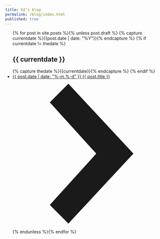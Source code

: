 ```yaml
---
title: Ed’s blog
permalink: /blog/index.html
published: true
---
```


<ul class="list pl0 mt0 measure center">{% for post in site.posts %}{% unless post.draft %}
{% capture currentdate %}{{post.date | date: "%Y"}}{% endcapture %}
{% if currentdate != thedate %}
<h2 class="tc">{{ currentdate }}</h2>{% capture thedate %}{{currentdate}}{% endcapture %}
{% endif %}
  <li>
  	<a class="flex items-center lh-copy pa3 bb b--black-10 hover-bg-dark-gray white" href="{{post.url}}">
      <div class="flex-auto">{{ post.date | date: "%-m.%-d" }} {{ post.title }}</div>
      <svg class="w1 gray" data-icon="chevronRight" viewBox="0 0 32 32" style="fill:currentcolor"><title>chevronRight icon</title><path d="M12 1 L26 16 L12 31 L8 27 L18 16 L8 5 z"></path></svg>
    </a>
  </li>
{% endunless %}{% endfor %}
</ul>
